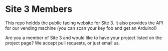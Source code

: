 # Site 3 Members

This repo holdds the public facing website for Site 3. It also provides the API for our vending machine (you can scan your key fob and get an Arduino!)

Are you a member of Site 3 and would like to have your project listed on the project page? We accept pull requests, or just email us.
